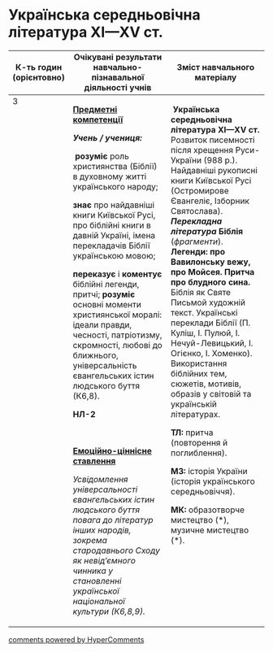 <div id="hypercomments_widget" class="js-hypercomments-widget invisible"></div>

# Українська середньовічна література ХІ—ХV ст.

<table>
  <tr>
    <td width="10%" align="center"><b>К-ть годин (орієнтовно)</b></td>
    <td width="45%" align="center"><b>Очікувані результати навчально-пізнавальної діяльності учнів</b></td>
    <td width="45%" align="center"><b>Зміст навчального матеріалу</b></td>
  </tr>
<tbody>
  <tr>
<td width="10%" style="vertical-align:top !important;">3</td>
    <td width="45%" style="vertical-align:top !important;">
<p><strong><u>Предметні компетенції </u></strong></p>
<p><strong><em>Учень / учениця:</em></strong></p>
<p><strong><em>&nbsp;</em></strong><strong>розуміє</strong> роль християнства (Біблії) в духовному житті українського народу;</p>
<p><strong>знає</strong> про найдавніші книги Київської Русі, про біблійні книги в давній Україні, імена перекладачів Біблії українською мовою;</p>
<p><strong>переказує</strong> і <strong>коментує</strong> біблійні легенди, притчі; <strong>розуміє</strong> основні моменти християнської моралі: ідеали правди, чесності, патріотизму, скромності, любові до ближнього, універсальність євангельських істин людського буття (К6,8).</p>
<p><strong>НЛ-2</strong></p>
<p>&nbsp;</p>
<p><strong><u>Емоційно-ціннісне ставлення</u></strong></p>
<p><em>Усвідомлення універсальності євангельських істин людського буття повага до літератур інших народів, зокрема стародавнього Сходу як невід&rsquo;ємного чинника у становленні української національної культури (К6,8,9).</em></p>
</td>
    <td width="45%" style="vertical-align:top !important;">
<p><strong>&nbsp;Українська середньовічна література ХІ&mdash;ХV ст. </strong>Розвиток писемності після хрещення Руси-України (988 р.). Найдавніші рукописні книги Київської Русі (Остромирове Євангеліє, Ізборник Святослава). <strong><em>Перекладна література</em></strong> <strong>Біблія</strong> (<em>фрагменти</em>). <strong>Легенди: про Вавилонську вежу, про Мойсея. Притча про блудного сина. </strong>Біблія як Святе Письмой художній текст. Українські переклади Біблії (П. Куліш, І. Пулюй, І. Нечуй-Левицький, І. Огiєнко, І. Хоменко). Використання біблійних тем, сюжетів, мотивів, образів у світовій та українській літературах.</p>
<p><strong>ТЛ:</strong> притча (повторення й поглиблення).</p>
<p><strong>МЗ:</strong> історія України (історія українського середньовіччя).</p>
<p><strong>МК:</strong> образотворче мистецтво (*), музичне мистецтво (*).</p></td>
  </tr>
</tbody>
</table>

<div class="js-hypercomments-container">
<a href="http://hypercomments.com" class="hc-link" title="comments widget">comments powered by HyperComments</a>
</div>